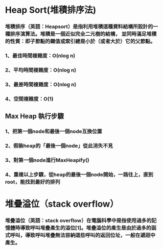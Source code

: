 # Heap Sort(堆積排序法)
### 堆積排序（英語：Heapsort）是指利用堆積這種資料結構所設計的一種排序演算法。堆積是一個近似完全二元樹的結構， 並同時滿足堆積的性質：即子節點的鍵值或索引總是小於（或者大於）它的父節點。
### 1、最佳時間複雜度：O(nlog n)
### 2、平均時間複雜度：O(nlog n)
### 3、最差時間複雜度：O(nlog n)
### 4、空間複雜度：O(1)
## Max Heap 執行步驟
### 1、把第一個node和最後一個node互換位置
### 2、假裝heap的「最後一個node」從此消失不見
### 3、對第一個node進行MaxHeapify()
### 4、重複以上步驟，從heap的最後一個node開始，一路往上，直到root，能找到最好的排列
# 堆疊溢位（stack overflow）
### 堆疊溢位（英語：stack overflow）在電腦科學中是指使用過多的記憶體時導致呼叫堆疊產生的溢位[1]。堆疊溢位的產生是由於過多的函式呼叫，導致呼叫堆疊無法容納這些呼叫的返回位址，一般在遞迴中產生。
